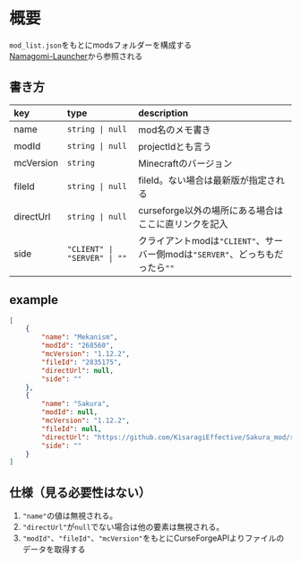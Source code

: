 # 概要

`mod_list.json`をもとにmodsフォルダーを構成する  
[Namagomi-Launcher](https://github.com/NamagomiNetwork/Namagomi-Launcher)から参照される

## 書き方
|key|type|description|
|:---|:---|:---|
|name|`string \| null`|mod名のメモ書き|
|modId|`string \| null`|projectIdとも言う|
|mcVersion|`string`|Minecraftのバージョン|
|fileId|`string \| null`|fileId。ない場合は最新版が指定される|
|directUrl|`string \| null`|curseforge以外の場所にある場合はここに直リンクを記入|
|side|`"CLIENT" \| "SERVER" \| ""`|クライアントmodは`"CLIENT"`、サーバー側modは`"SERVER"`、どっちもだったら`""`|


## example
```json
[
    {
        "name": "Mekanism",
        "modId": "268560",
        "mcVersion": "1.12.2",
        "fileId": "2835175",
        "directUrl": null,
        "side": ""
    },
    {
        "name": "Sakura",
        "modId": null,
        "mcVersion": "1.12.2",
        "fileId": null,
        "directUrl": "https://github.com/KisaragiEffective/Sakura_mod/releases/download/1.0.8-1.12.2%2Bflavored.ksrg.4/Sakura-1.0.8-1.12.2+flavored.ksrg.4.jar",
        "side": ""
    }
]
```

## 仕様（見る必要性はない）
1. `"name"`の値は無視される。
2. `"directUrl"`が`null`でない場合は他の要素は無視される。
3. `"modId"`、`"fileId"`、`"mcVersion"`をもとにCurseForgeAPIよりファイルのデータを取得する